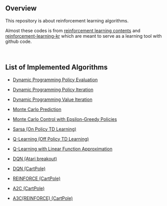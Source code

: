 ## Overview

This repository is about reinforcement learning algorithms.

Almost these codes is from  [reinforcement learning contents](https://github.com/dennybritz/reinforcement-learning) and [reinforcement-learning-kr](https://github.com/rlcode/reinforcement-learning-kr) which are meant to serve as a learning tool with github code.

<br />

## List of Implemented Algorithms

- [Dynamic Programming Policy Evaluation](https://github.com/hyunhakim/RL-base-study/blob/master/DP/Policy%20Evaluation.ipynb)

- [Dynamic Programming Policy Iteration](https://github.com/hyunhakim/RL-base-study/blob/master/DP/Policy%20Iteration.ipynb)

- [Dynamic Programming Value Iteration](https://github.com/hyunhakim/RL-base-study/blob/master/DP/Value%20Iteration.ipynb)

- [Monte Carlo Prediction](https://github.com/hyunhakim/RL-base-study/blob/master/MC/MC%20prediction.ipynb)

- [Monte Carlo Control with Epsilon-Greedy Policies](https://github.com/hyunhakim/RL-base-study/blob/master/MC/MC%20Control%20with%20Epsilon-Greedy%20Policies.ipynb)

- [Sarsa (On Policy TD Learning)](https://github.com/hyunhakim/RL-base-study/blob/master/TD/SARSA.ipynb)

- [Q-Learning (Off Policy TD Learning)](https://github.com/hyunhakim/RL-base-study/blob/master/TD/Q-Learning.ipynb)

- [Q-Learning with Linear Function Approximation](https://github.com/hyunhakim/RL-base-study/blob/master/FA/Q-Learning%20with%20Value%20Function%20Approximation.ipynb)

- [DQN (Atari breakout)](https://github.com/hyunhakim/RL-base-study/blob/master/DQN/dqn_atari_breakout.ipynb)

- [DQN (CartPole)](https://github.com/hyunhakim/RL-base-study/blob/master/DQN/dqn_cartpole.py)

- [REINFORCE (CartPole)](https://github.com/hyunhakim/RL-base-study/blob/master/PolicyGradient/REINFORCE.py)

- [A2C (CartPole)](https://github.com/hyunhakim/RL-base-study/blob/master/PolicyGradient/A2C.py)

- [A3C(REINFORCE) (CartPole)](https://github.com/hyunhakim/RL-base-study/blob/master/PolicyGradient/A3C(REINFORCE).py)

  
  
  
  
  
  
  
  
  
  
  
  
  
  
  
  
  

